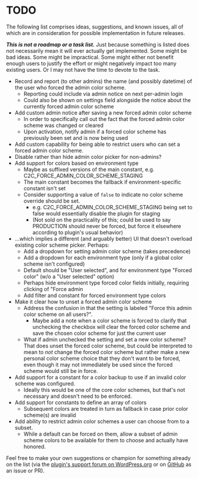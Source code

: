 # TODO

The following list comprises ideas, suggestions, and known issues, all of which are in consideration for possible implementation in future releases.

***This is not a roadmap or a task list.*** Just because something is listed does not necessarily mean it will ever actually get implemented. Some might be bad ideas. Some might be impractical. Some might either not benefit enough users to justify the effort or might negatively impact too many existing users. Or I may not have the time to devote to the task.

* Record and report (to other admins) the name (and possibly datetime) of the user who forced the admin color scheme.
  * Reporting could include via admin notice on next per-admin login
  * Could also be shown on settings field alongside the notice about the currently forced admin color scheme
* Add custom admin notice after saving a new forced admin color scheme
  * In order to specifically call out the fact that the forced admin color scheme was changed or cleared
  * Upon activation, notify admin if a forced color scheme has previously been set and is now being used
* Add custom capability for being able to restrict users who can set a forced admin color scheme.
* Disable rather than hide admin color picker for non-admins?
* Add support for colors based on environment type
  * Maybe as suffixed versions of the main constant, e.g. C2C_FORCE_ADMIN_COLOR_SCHEME_STAGING
  * The main constant becomes the fallback if environment-specific constant isn't set
  * Consider supporting a value of `false` to indicate no color scheme override should be set.
    * e.g. C2C_FORCE_ADMIN_COLOR_SCHEME_STAGING being set to false would essentially disable the plugin for staging
    * (Not sold on the practicality of this; could be used to say PRODUCTION should never be forced, but force it elsewhere according to plugin's usual behavior)
* ...which implies a different (and arguably better) UI that doesn't overload existing color scheme picker. Perhaps:
  * Add a dropdown for setting admin color scheme (takes precedence)
  * Add a dropdown for each environment type (only if a global color scheme isn't configured)
  * Default should be "User selected", and for environment type "Forced color" (w/o a "User selected" option)
  * Perhaps hide environment type forced color fields initially, requiring clicking of "Force admin
  * Add filter and constant for forced environment type colors
* Make it clear how to unset a forced admin color scheme
  * Address the confusion in that the setting is labeled "Force this admin color scheme on all users?".
    * Maybe add a note when a color scheme is forced to clarify that unchecking the checkbox will clear the forced color scheme and save the chosen color scheme for just the current user
  * What if admin unchecked the setting and set a new color scheme? That does unset the forced color scheme, but could be interpreted to mean to *not* change the forced color scheme but rather make a new personal color scheme choice that they don't want to be forced, even though it may not immediately be used since the forced scheme would still be in force.
* Add support for a constant for a color backup to use if an invalid color scheme was configured.
  * Ideally this would be one of the core color schemes, but that's not necessary and doesn't need to be enforced.
* Add support for constants to define an array of colors
  * Subsequent colors are treated in turn as fallback in case prior color scheme(s) are invalid
* Add ability to restrict admin color schemes a user can choose from to a subset.
  * While a default can be forced on them, allow a subset of admin scheme colors to be available for them to choose and actually have honored.

Feel free to make your own suggestions or champion for something already on the list (via the [plugin's support forum on WordPress.org](https://wordpress.org/support/plugin/force-admin-color-scheme/) or on [GitHub](https://github.com/coffee2code/force-admin-color-scheme/) as an issue or PR).
